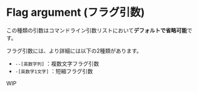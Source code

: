 # Flag argument (フラグ引数)

この種類の引数はコマンドライン引数リストにおいて**デフォルトで省略可能**です。

フラグ引数には、より詳細には以下の2種類があります。

- ``--[英数字列]`` ：複数文字フラグ引数
- `-[英数字1文字]` ：短縮フラグ引数

WIP
